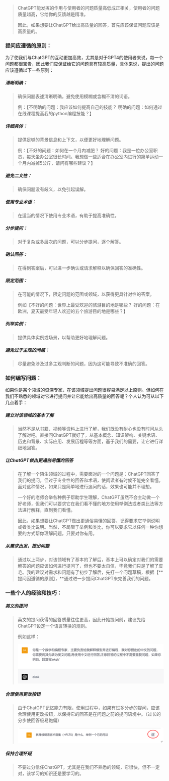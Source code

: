 > ChatGPT能发挥的作用与使用者的问题质量高低成正相关，使用者的问题质量越高，它给你的反馈越是精准。
>
> 因此，如果想要让ChatGPT给出高质量的回答，首先应该保证问题应该是高质量的。

### 提问应遵循的原则：

为了使我们与ChatGPT的互动更加高效，尤其是对于GPT4的使用者来说，每一个问题都很宝贵，因此我们应保证给它的问题具有较高质量，具体来说，提出的问题应该遵循以下一些原则：

##### 清晰明确：

> 确保问题表述清晰明确，避免使用模糊或含糊不清的词语。
>
> 例：【不明确的问题：我应该如何提高自己的技能？ 明确的问题：如何通过在线课程提高我的python编程技能？】

##### 详细具体：

> 提供足够的背景信息和上下文，以便更好地理解问题。
>
> 例：【不好的问题：如何在一个月内减肥？ 好的问题：我是一位办公室职员，每天坐办公室很长时间。我想做一些适合在办公室内进行的简单运动一个月内减掉5公斤，请问有哪些建议？】

##### 避免二义性：

> 确保问题没有歧义，以免引起误解。

##### 使用专业术语：

> 在适当的情况下使用专业术语，有助于提高准确性。

##### 分步提问：

> 对于复杂或多层次的问题，可以分步提问，逐个解答。

##### 确认回答：

> 在得到答案后，可以进一步确认或请求解释以确保回答的准确性。

##### 限定范围：

> 在可能的情况下，限定问题的范围或领域，以获得更具针对性的答案。
>
> 例如【不好的问题：世界上最受欢迎的旅游目的地是哪些？ 好的问题：在欧洲，夏天最受年轻人欢迎的五个旅游目的地是哪些？】

##### 列举实例：

> 提供具体实例或场景，以帮助更好地理解问题。

##### 避免过于主观的问题：

> 尽量避免涉及过多主观判断的问题，因为这可能导致不准确的回答。

### 如何编写问题：

如果你是某个领域的资深专家，在该领域提出问题很容易满足以上原则。但如何在我们不熟悉的领域对它进行提问并让它能给出高质量的回答呢？个人认为可从以下几点着手：

##### 建立对该领域的基本了解

> 当然不是从书籍、视频等资料上进行了解，我们既没有耐心也没有时间从头了解对吧。直接问ChatGPT就好了，从基本概念、知识架构、关键术语、历史和背景、实际应用、发展历程等等方面，基于我们的需要，让它进行详细地回答。

##### 让ChatGPT做出更通俗易懂的回答

> 在了解一个陌生领域的过程中，需要面对的一个问题是：ChatGPT回答了我们的提问，但过于专业性的回答和术语，使阅读者有时候不能完全看懂。面对这种情况，如果只是简单地进行追问的话，效果也可能并不理想。
>
> 一个好的老师会举各种例子帮助学生理解，ChatGPT虽然不会主动做一个好老师，但我们可以要求它在我们看不懂的地方使用举例法或者类比法等方法进行解释，直到我们看懂。
>
> 因此，如果想要让ChatGPT做出更通俗易懂的回答，记得要求它举例说明或者类比说明。当然，不局限于举例和类比，你可以要求它以任何一种你想要的方式帮你理解问题，只要对你有用。

##### 从需求出发，提出问题

> 通过以上两步，对该领域有了基本的了解后，基本上可以确定对我们的需要解答的问题应该如何进行提问了，但也不要太自信，毕竟我们只是了解了皮毛。我的建议对需求和问题有了初步了解后，先打一个问题草稿，根据【**提问因遵循的原则】，**通过进一步提问ChatGPT来完善我们的问题。

### 一些个人的经验和技巧：

##### 英文的提问

> 英文的提问获得的回答质量往往更高，因此开始提问前，建议先给ChatGPT设定一个语言转换的规则。
>
> 例如这样：
>
> ![img](images/(null)-20230514104828511.(null))

##### 合理使用更改按钮

> 由于ChatGPT记忆能力有限，使用过程中，如果有过多分步的提问，应该合理使用更改按钮，以保持它的回答是在问题之前的提问语境中。（过长的分步使回答极易跑偏）
>
> ![img](images/(null)-20230514104828507.(null))

##### 保持合理怀疑

> 不要过分信任ChatGPT，尤其是在我们不熟悉的领域，它很快，但不一定对，该学习的知识还是要学习的。